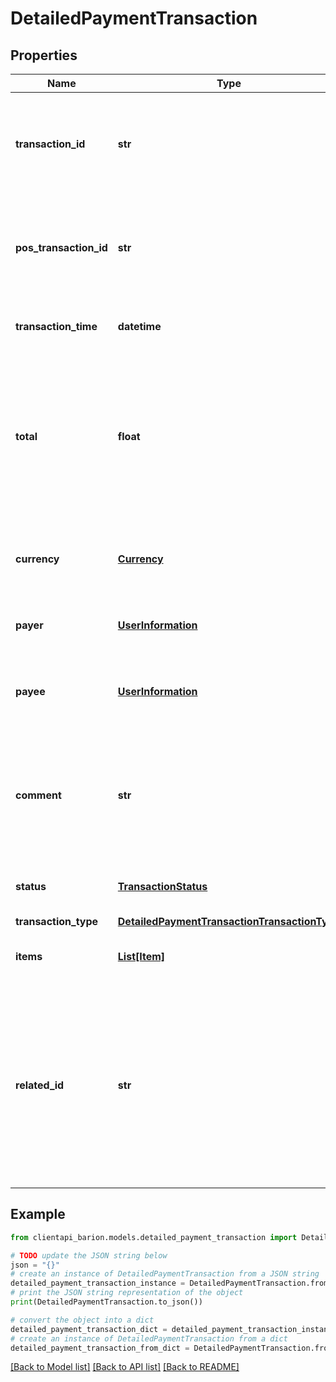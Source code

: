 # DetailedPaymentTransaction


## Properties

Name | Type | Description | Notes
------------ | ------------- | ------------- | -------------
**transaction_id** | **str** | The unique identifier of the transaction generated by the Barion system. | [optional] 
**pos_transaction_id** | **str** | The unique identifier of the transaction at the shop that started the payment. | [optional] 
**transaction_time** | **datetime** | The timestamp of the transaction. | [optional] 
**total** | **float** | The original amount of the transaction. This is determined upon payment creation and is not affected by any later events.  | [optional] 
**currency** | [**Currency**](Currency.md) | The 3 character ISO 4217 currency code of the transaction. | [optional] 
**payer** | [**UserInformation**](UserInformation.md) | The user that paid the transaction. | [optional] 
**payee** | [**UserInformation**](UserInformation.md) | The user that received the money from the transaction. | [optional] 
**comment** | **str** | The comment of the transaction set by the shop when the payment was created. | [optional] 
**status** | [**TransactionStatus**](TransactionStatus.md) | The current status of the transaction. | [optional] 
**transaction_type** | [**DetailedPaymentTransactionTransactionType**](DetailedPaymentTransactionTransactionType.md) |  | [optional] 
**items** | [**List[Item]**](Item.md) | The items included in the transaction. | [optional] 
**related_id** | **str** | The identifier of the related transaction, if it exists. For example, additional fee transactions have the identifier of the original payment transaction in this field.  | [optional] 

## Example

```python
from clientapi_barion.models.detailed_payment_transaction import DetailedPaymentTransaction

# TODO update the JSON string below
json = "{}"
# create an instance of DetailedPaymentTransaction from a JSON string
detailed_payment_transaction_instance = DetailedPaymentTransaction.from_json(json)
# print the JSON string representation of the object
print(DetailedPaymentTransaction.to_json())

# convert the object into a dict
detailed_payment_transaction_dict = detailed_payment_transaction_instance.to_dict()
# create an instance of DetailedPaymentTransaction from a dict
detailed_payment_transaction_from_dict = DetailedPaymentTransaction.from_dict(detailed_payment_transaction_dict)
```
[[Back to Model list]](../README.md#documentation-for-models) [[Back to API list]](../README.md#documentation-for-api-endpoints) [[Back to README]](../README.md)


